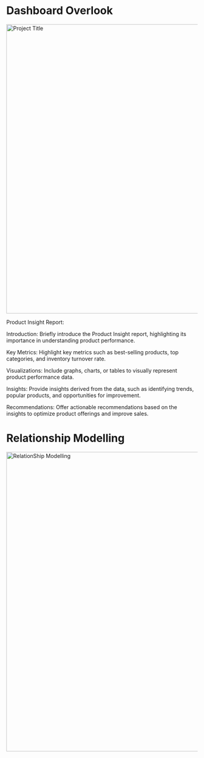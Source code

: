 # Dashboard Overlook
<img width="759" alt="Project Title" src="https://github.com/Narula901/E-Commerce-Dashboard/assets/81371310/f3d3823d-62f2-4482-be30-60397bdca685">


Product Insight Report:
   
Introduction: Briefly introduce the Product Insight report, highlighting its importance in understanding product performance.

Key Metrics: Highlight key metrics such as best-selling products, top categories, and inventory turnover rate.

Visualizations: Include graphs, charts, or tables to visually represent product performance data.

Insights: Provide insights derived from the data, such as identifying trends, popular products, and opportunities for improvement.

Recommendations: Offer actionable recommendations based on the insights to optimize product offerings and improve sales.

# Relationship Modelling  
<img width="786" alt="RelationShip Modelling" src="https://github.com/Narula901/E-Commerce-Dashboard/assets/81371310/25aab17d-ae22-482a-901f-a994a9dc6360">


